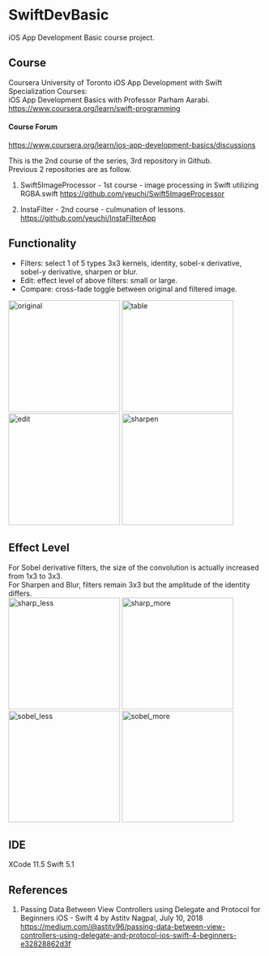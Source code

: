 # SwiftDevBasic
iOS App Development Basic course project.

## Course
Coursera University of Toronto iOS App Development with Swift Specialization Courses: \
iOS App Development Basics with Professor Parham Aarabi. \
https://www.coursera.org/learn/swift-programming

#### Course Forum 
https://www.coursera.org/learn/ios-app-development-basics/discussions

This is the 2nd course of the series, 3rd repository in Github. \
Previous 2 repositories are as follow. 

1. Swift5ImageProcessor - 1st course - image processing in Swift utilizing RGBA.swift
https://github.com/yeuchi/Swift5ImageProcessor

2. InstaFilter - 2nd course - culmunation of lessons. \
https://github.com/yeuchi/InstaFilterApp

## Functionality
- Filters: select 1 of 5 types 3x3 kernels, identity, sobel-x derivative, sobel-y derivative, sharpen or blur.
- Edit: effect level of above filters: small or large.
- Compare: cross-fade toggle between original and filtered image.

<img width="220" alt="original" src="https://user-images.githubusercontent.com/1282659/84190087-f2c58c00-aa5b-11ea-9507-6ed0228a96af.png"> <img width="220" alt="table" src="https://user-images.githubusercontent.com/1282659/84190093-f48f4f80-aa5b-11ea-8895-48f3282c4953.png"> <img width="220" alt="edit" src="https://user-images.githubusercontent.com/1282659/84167034-53909c80-aa3b-11ea-8dca-afc0a0eac22a.png"> <img width="220" alt="sharpen" src="https://user-images.githubusercontent.com/1282659/84167041-568b8d00-aa3b-11ea-9f5b-c70e41c9cc27.png">

## Effect Level
For Sobel derivative filters, the size of the convolution is actually increased from 1x3 to 3x3. \
For Sharpen and Blur, filters remain 3x3 but the amplitude of the identity differs. \
<img width="220" alt="sharp_less" src="https://user-images.githubusercontent.com/1282659/84204436-d3852980-aa70-11ea-904b-6f9d67d13519.png"> <img width="220" alt="sharp_more" src="https://user-images.githubusercontent.com/1282659/84204439-d54eed00-aa70-11ea-803b-e70b8ef07c2a.png"> <img width="220" alt="sobel_less" src="https://user-images.githubusercontent.com/1282659/84204443-d6801a00-aa70-11ea-9a27-475f3272ab0f.png"> <img width="220" alt="sobel_more" src="https://user-images.githubusercontent.com/1282659/84204451-d849dd80-aa70-11ea-88a2-d706d2d0eb43.png">

## IDE
XCode 11.5 Swift 5.1

## References

1. Passing Data Between View Controllers using Delegate and Protocol for Beginners iOS - Swift 4 by Astitv Nagpal, July 10, 2018
https://medium.com/@astitv96/passing-data-between-view-controllers-using-delegate-and-protocol-ios-swift-4-beginners-e32828862d3f
